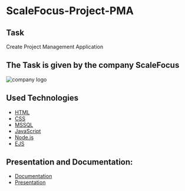 # ScaleFocus-Project-PMA

## Task

Create Project Management Application

## The Task is given by the company ScaleFocus

![company logo](https://thehub-aubg.com/wp-content/uploads/2021/02/SF-Logo-Horizontal-e1613940841378.png)

## Used Technologies

- [HTML](https://html.com/)
- [CSS](https://www.w3.org/Style/CSS/Overview.en.html)
- [MSSQL](https://www.microsoft.com/en-us/sql-server/sql-server-2019)
- [JavaScript](https://javascript.info/)
- [Node.js](https://nodejs.org/en/)
- [EJS](https://ejs.co/)

## Presentation and Documentation: <a name="documentation"></a>

- [Documentation]()
- [Presentation](https://codingburgas-my.sharepoint.com/:p:/g/personal/gskalchev18_codingburgas_bg1/EVf_fFH2kVlAsMQGiDudQFgBX6KqIuV2WOoqrK9HOYWVKw?e=pcsEpy)
